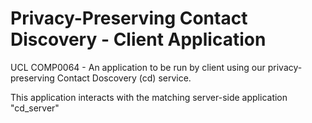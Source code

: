 # Privacy-Preserving Contact Discovery - Client Application
UCL COMP0064 - An application to be run by client using our privacy-preserving Contact Doscovery (cd) service.

This application interacts with the matching server-side application "cd_server"
